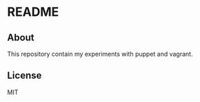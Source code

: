 # README

## About

This repository contain my experiments with puppet and vagrant.

## License

MIT
